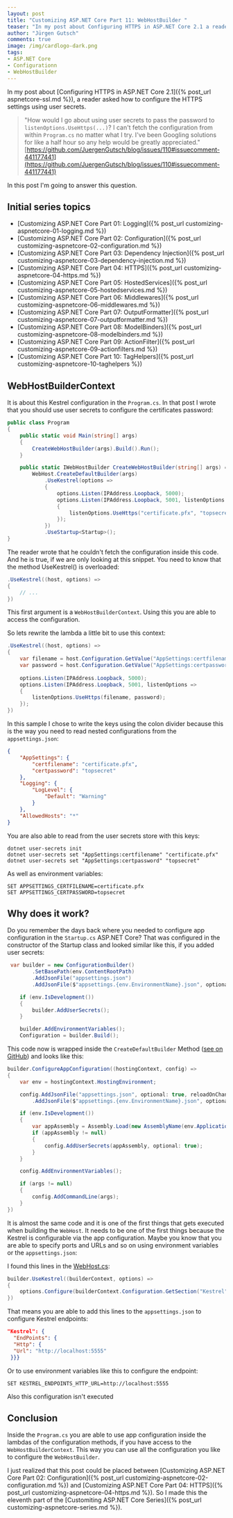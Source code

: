 ```yaml
---
layout: post
title: "Customizing ASP.​NET Core Part 11: WebHostBuilder "
teaser: "In my post about Configuring HTTPS in ASP.NET Core 2.1 a reader asked how to configure the HTTPS settings using user secrets. In this post I'm going to answer this question also by writing about how to configure the WebHostBuilder using app configuration"
author: "Jürgen Gutsch"
comments: true
image: /img/cardlogo-dark.png
tags: 
- ASP.NET Core
- Configurationn
- WebHostBuilder
---
```


In my post about [Configuring HTTPS in ASP.NET Core 2.1]({% post_url aspnetcore-ssl.md %}), a reader asked how to configure the HTTPS settings using user secrets.

> "How would I go about using user secrets to pass the password to `listenOptions.UseHttps(...)`? I can't fetch the configuration from within `Program.cs` no matter what I try. I've been Googling solutions for like a half hour so any help would be greatly appreciated."
> [https://github.com/JuergenGutsch/blog/issues/110#issuecomment-441177441](https://github.com/JuergenGutsch/blog/issues/110#issuecomment-441177441)

In this post I'm going to answer this question. 

## Initial series topics

- [Customizing ASP.NET Core Part 01: Logging]({% post_url customizing-aspnetcore-01-logging.md %})
- [Customizing ASP.NET Core Part 02: Configuration]({% post_url customizing-aspnetcore-02-configuration.md %})
- [Customizing ASP.NET Core Part 03: Dependency Injection]({% post_url customizing-aspnetcore-03-dependency-injection.md %})
- [Customizing ASP.NET Core Part 04: HTTPS]({% post_url customizing-aspnetcore-04-https.md %})
- [Customizing ASP.NET Core Part 05: HostedServices]({% post_url customizing-aspnetcore-05-hostedservices.md %})
- [Customizing ASP.NET Core Part 06: Middlewares]({% post_url customizing-aspnetcore-06-middlewares.md %})
- [Customizing ASP.NET Core Part 07: OutputFormatter]({% post_url customizing-aspnetcore-07-outputformatter.md %})
- [Customizing ASP.NET Core Part 08: ModelBinders]({% post_url customizing-aspnetcore-08-modelbinders.md %})
- [Customizing ASP.NET Core Part 09: ActionFilter]({% post_url customizing-aspnetcore-09-actionfilters.md %})
- [Customizing ASP.NET Core Part 10: TagHelpers]({% post_url customizing-aspnetcore-10-taghelpers %})


## WebHostBuilderContext

It is about this Kestrel configuration in the `Program.cs`. In that post I wrote that you should use user secrets to configure the certificates password:

~~~ csharp
public class Program
{
    public static void Main(string[] args)
    {
        CreateWebHostBuilder(args).Build().Run();
    }

    public static IWebHostBuilder CreateWebHostBuilder(string[] args) =>
        WebHost.CreateDefaultBuilder(args)
        	.UseKestrel(options =>
            {
                options.Listen(IPAddress.Loopback, 5000);
                options.Listen(IPAddress.Loopback, 5001, listenOptions =>
                {
                    listenOptions.UseHttps("certificate.pfx", "topsecret");
                });
            })
        	.UseStartup<Startup>();
}
~~~

The reader wrote that he couldn't fetch the configuration inside this code. And he is true, if we are only looking at this snippet. You need to know that the method UseKestrel() is overloaded:

~~~csharp
.UseKestrel((host, options) =>
{
    // ...
})
~~~

This first argument is a `WebHostBuilderContext`. Using this you are able to access the configuration.

So lets rewrite the lambda a little bit to use this context:

~~~ csharp
.UseKestrel((host, options) =>
{
    var filename = host.Configuration.GetValue("AppSettings:certfilename", "");
    var password = host.Configuration.GetValue("AppSettings:certpassword", "");
    
    options.Listen(IPAddress.Loopback, 5000);
    options.Listen(IPAddress.Loopback, 5001, listenOptions =>
    {
        listenOptions.UseHttps(filename, password);
    });
})
~~~

In this sample I chose to write the keys using the colon divider because this is the way you need to read nested configurations from the `appsettings.json`:

~~~ json
{
    "AppSettings": {
        "certfilename": "certificate.pfx",
        "certpassword": "topsecret"
    },
    "Logging": {
        "LogLevel": {
            "Default": "Warning"
        }
    },
    "AllowedHosts": "*"
}
~~~

You are also able to read from the user secrets store with this keys:

~~~ shell
dotnet user-secrets init
dotnet user-secrets set "AppSettings:certfilename" "certificate.pfx"
dotnet user-secrets set "AppSettings:certpassword" "topsecret"
~~~

As well as environment variables:

~~~ shell
SET APPSETTINGS_CERTFILENAME=certificate.pfx
SET APPSETTINGS_CERTPASSWORD=topsecret
~~~

## Why does it work?

Do you remember the days back where you needed to configure app configuration in the `Startup.cs` ASP.NET Core? That was configured in the constructor of the Startup class and looked similar like this, if you added user secrets:

~~~ csharp
 var builder = new ConfigurationBuilder()
        .SetBasePath(env.ContentRootPath)
        .AddJsonFile("appsettings.json")
        .AddJsonFile($"appsettings.{env.EnvironmentName}.json", optional: true);

    if (env.IsDevelopment())
    {
        builder.AddUserSecrets();
    }

    builder.AddEnvironmentVariables();
    Configuration = builder.Build();
~~~

This code now is wrapped inside the `CreateDefaultBuilder` Method ([see on GitHub](https://github.com/aspnet/AspNetCore/blob/3c09d644cccdb21801f7a79e1188a1a1212de5d9/src/DefaultBuilder/src/WebHost.cs)) and looks like this:

~~~ csharp
builder.ConfigureAppConfiguration((hostingContext, config) =>
{
    var env = hostingContext.HostingEnvironment;

    config.AddJsonFile("appsettings.json", optional: true, reloadOnChange: true)
        .AddJsonFile($"appsettings.{env.EnvironmentName}.json", optional: true, reloadOnChange: true);

    if (env.IsDevelopment())
    {
        var appAssembly = Assembly.Load(new AssemblyName(env.ApplicationName));
        if (appAssembly != null)
        {
            config.AddUserSecrets(appAssembly, optional: true);
        }
    }

    config.AddEnvironmentVariables();

    if (args != null)
    {
        config.AddCommandLine(args);
    }
})
~~~

It is almost the same code and it is one of the first things that gets executed when building the `WebHost`. It needs to be one of the first things because the Kestrel is configurable via the app configuration. Maybe you know that you are able to specify ports and URLs and so on using environment variables or the `appsettings.json`:

I found this lines in the [WebHost.cs](https://github.com/aspnet/AspNetCore/blob/3c09d644cccdb21801f7a79e1188a1a1212de5d9/src/DefaultBuilder/src/WebHost.cs): 

~~~ csharp
builder.UseKestrel((builderContext, options) =>
{
    options.Configure(builderContext.Configuration.GetSection("Kestrel"));
})
~~~

That means you are able to add this lines to the `appsettings.json` to configure Kestrel endpoints:

~~~ json
"Kestrel": {
  "EndPoints": {
  "Http": {
  "Url": "http://localhost:5555"
 }}}
~~~

Or to use environment variables like this to configure the endpoint:

~~~ shell
SET KESTREL_ENDPOINTS_HTTP_URL=http://localhost:5555
~~~

Also this configuration isn't executed 

## Conclusion

Inside the `Program.cs` you are able to use app configuration inside the lambdas of the configuration methods, if you have access to the `WebHostBuilderContext`. This way you can use all the configuration you like to configure the `WebHostBuilder`.

I just realized that this post could be placed between [Customizing ASP.NET Core Part 02: Configuration]({% post_url customizing-aspnetcore-02-configuration.md %})  and [Customizing ASP.NET Core Part 04: HTTPS]({% post_url customizing-aspnetcore-04-https.md %}). So I made this the eleventh part of the [Customiting ASP.NET Core Series]({% post_url customizing-aspnetcore-series.md %}).